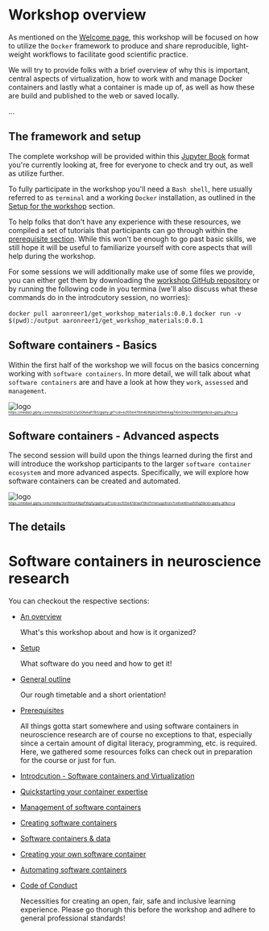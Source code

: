 # Workshop overview

As mentioned on the [Welcome page](https://m-earnest.github.io/docker_workshop/index.html), this workshop will be focused on how to utilize the `Docker` framework to produce and share reproducible, light-weight workflows to facilitate good scientific practice.

We will try to provide folks with a brief overview of why this is important, central aspects of virtualization, how to work with and manage Docker containers and lastly what a container is made up of, as well as how these are build and published to the web or saved locally.

...

## The framework and setup

The complete workshop will be provided within this [Jupyter Book](https://jupyterbook.org/intro.html) format you're currently looking at, free for everyone to check and try out, as well as utilize further. 

To fully participate in the workshop you'll need a `Bash shell`, here usually referred to as `terminal` and a working `Docker` installation, as outlined in the [Setup for the workshop](https://peerherholz.github.io/docker_workshop/setup.html) section. 

To help folks that don't have any experience with these resources, we compiled a set of tutorials that participants can go through within the [prerequisite section](https://m-earnest.github.io/docker_workshop/advanced/automating.html). While this won't be enough to go past basic skills, we still hope it will be useful to familiarize yourself with core aspects that will help during the workshop. 


For some sessions we will additionally make use of some files we provide, you can either get them by downloading the [workshop GitHub repository](https://github.com/M-earnest/docker_workshop) or by running the following code in you termina (we'll also discuss what these commands do in the introdcutory session, no worries):

`docker pull aaronreer1/get_workshop_materials:0.0.1`
`docker run -v $(pwd):/output aaronreer1/get_workshop_materials:0.0.1`


## Software containers - Basics
Within the first half of the workshop we will focus on the basics concerning working with `software containers`. In more detail, we will talk about what `software containers` are and have a look at how they `work`, `assessed` and `management`. 

![logo](https://media3.giphy.com/media/2nt2dX21yO0NAaP7BS/giphy.gif?cid=ecf05e47thh4b9tjde2kf9e84ag7i6m3rbbvo1tilt6fjpll&rid=giphy.gif&ct=g)\
<sub><sup><sub><sup>https://media3.giphy.com/media/2nt2dX21yO0NAaP7BS/giphy.gif?cid=ecf05e47thh4b9tjde2kf9e84ag7i6m3rbbvo1tilt6fjpll&rid=giphy.gif&ct=g
</sup></sub></sup></sub>

## Software containers - Advanced aspects
The second session will build upon the things learned during the first and will introduce the workshop participants to the larger `software container ecosystem` and more advanced aspects. Specifically, we will explore how software containers can be created and automated.  

![logo](https://media4.giphy.com/media/3orif0rjs49gsPWg1y/giphy.gif?cid=ecf05e47driaof19nl7irhimygzitnzv7ce6vkl6hua50hg5&rid=giphy.gif&ct=g)\
<sub><sup><sub><sup>https://media4.giphy.com/media/3orif0rjs49gsPWg1y/giphy.gif?cid=ecf05e47driaof19nl7irhimygzitnzv7ce6vkl6hua50hg5&rid=giphy.gif&ct=g
</sup></sub></sup></sub>

## The details


# Software containers in neuroscience research
  

You can checkout the respective sections:

* [An overview](overview.md)

   What's this workshop about and how is it organized?

* [Setup](https://m-earnest.github.io/docker_workshop/setup.html)

   What software do you need and how to get it!

* [General outline](https://m-earnest.github.io/docker_workshop/outline.html)

   Our rough timetable and a short orientation!

* [Prerequisites](https://m-earnest.github.io/docker_workshop/prerequisites.html)

   All things gotta start somewhere and using software containers in neuroscience research are of course no exceptions to that, especially since a certain amount of digital literacy, programming, etc. is required. 
   Here, we gathered some resources folks can check out in preparation for the course or just for fun.

* [Introdcution - Software containers and Virtualization](https://m-earnest.github.io/docker_workshop/basics/introduction.html)


* [Quickstarting your container expertise](https://m-earnest.github.io/docker_workshop/basics/quickstart.html)

* [Management of software containers](https://m-earnest.github.io/docker_workshop/advanced/management.html)

* [Creating software containers](https://m-earnest.github.io/docker_workshop/advanced/management.html)

* [Software containers & data](https://m-earnest.github.io/docker_workshop/advanced/data.html)

* [Creating your own software container](https://m-earnest.github.io/docker_workshop/advanced/creating_your_own.html)

* [Automating software containers](https://m-earnest.github.io/docker_workshop/advanced/automating.html)

* [Code of Conduct](https://m-earnest.github.io/docker_workshop/CoC.html)

   Necessities for creating an open, fair, safe and inclusive learning
   experience. Please go thorugh this before the workshop and adhere to general professional standards!